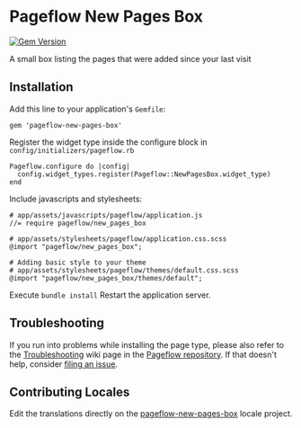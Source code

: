 # Pageflow New Pages Box

[![Gem Version](https://badge.fury.io/rb/pageflow-new-pages-box.svg)](http://badge.fury.io/rb/pageflow-new-pages-box)

A small box listing the pages that were added since your last visit

## Installation

Add this line to your application's `Gemfile`:

    gem 'pageflow-new-pages-box'

Register the widget type inside the configure block in `config/initializers/pageflow.rb`

    Pageflow.configure do |config|
      config.widget_types.register(Pageflow::NewPagesBox.widget_type)
    end

Include javascripts and stylesheets:

    # app/assets/javascripts/pageflow/application.js
    //= require pageflow/new_pages_box

    # app/assets/stylesheets/pageflow/application.css.scss
    @import "pageflow/new_pages_box";

    # Adding basic style to your theme
    # app/assets/stylesheets/pageflow/themes/default.css.scss
    @import "pageflow/new_pages_box/themes/default";

Execute `bundle install` Restart the application server.

## Troubleshooting

If you run into problems while installing the page type, please also refer to the
[Troubleshooting](https://github.com/codevise/pageflow/wiki/Troubleshooting) wiki
page in the [Pageflow  repository](https://github.com/codevise/pageflow). If that
doesn't help, consider
[filing an issue](https://github.com/codevise/pageflow-new-pages-box/issues).

## Contributing Locales

Edit the translations directly on the
[pageflow-new-pages-box](http://www.localeapp.com/projects/public?search=tf/pageflow-new-pages-box)
locale project.
